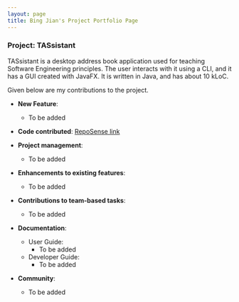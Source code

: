 ```yaml
---
layout: page
title: Bing Jian's Project Portfolio Page
---
```


### Project: TASsistant

TASsistant is a desktop address book application used for teaching Software Engineering principles.
The user interacts with it using a CLI, and it has a GUI created with JavaFX.
It is written in Java, and has about 10 kLoC.

Given below are my contributions to the project.

* **New Feature**:
    * To be added

* **Code contributed**: [RepoSense link]()

* **Project management**:
    * To be added

* **Enhancements to existing features**:
    * To be added

* **Contributions to team-based tasks**:
    * To be added

* **Documentation**:
    * User Guide:
        * To be added
    * Developer Guide:
        * To be added

* **Community**:
    * To be added